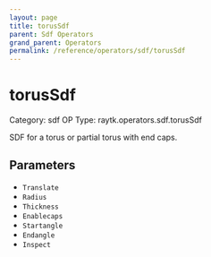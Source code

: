 ```yaml
---
layout: page
title: torusSdf
parent: Sdf Operators
grand_parent: Operators
permalink: /reference/operators/sdf/torusSdf
---
```


# torusSdf

Category: sdf
OP Type: raytk.operators.sdf.torusSdf



SDF for a torus or partial torus with end caps.

## Parameters

* `Translate`
* `Radius`
* `Thickness`
* `Enablecaps`
* `Startangle`
* `Endangle`
* `Inspect`